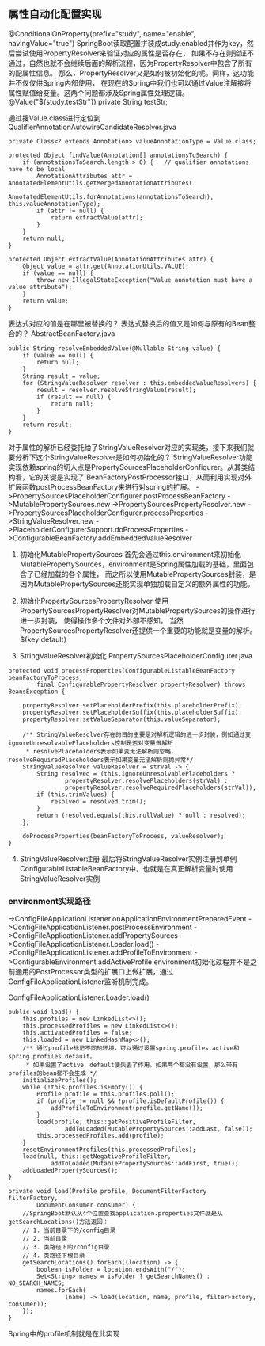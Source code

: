 ## 属性自动化配置实现

@ConditionalOnProperty(prefix="study", name="enable", havingValue="true")
SpringBoot读取配置拼装成study.enabled并作为key，然后尝试使用PropertyResolver来验证对应的属性是否存在，
如果不存在则验证不通过，自然也就不会继续后面的解析流程，因为PropertyResolver中包含了所有的配属性信息。
那么，PropertyResolver又是如何被初始化的呢。同样，这功能并不仅仅供Spring内部使用，
在现在的Spring中我们也可以通过Value注解接将属性赋值给变量。这两个问题都涉及Spring属性处理逻辑。
@Value("${study.testStr"})
private String testStr;

通过搜Value.class进行定位到QualifierAnnotationAutowireCandidateResolver.java
```
private Class<? extends Annotation> valueAnnotationType = Value.class;

protected Object findValue(Annotation[] annotationsToSearch) {
    if (annotationsToSearch.length > 0) {   // qualifier annotations have to be local
        AnnotationAttributes attr = AnnotatedElementUtils.getMergedAnnotationAttributes(
                AnnotatedElementUtils.forAnnotations(annotationsToSearch), this.valueAnnotationType);
        if (attr != null) {
            return extractValue(attr);
        }
    }
    return null;
}

protected Object extractValue(AnnotationAttributes attr) {
    Object value = attr.get(AnnotationUtils.VALUE);
    if (value == null) {
        throw new IllegalStateException("Value annotation must have a value attribute");
    }
    return value;
}
```
表达式对应的值是在哪里被替换的？
表达式替换后的值又是如何与原有的Bean整合的？
AbstractBeanFactory.java
```
public String resolveEmbeddedValue(@Nullable String value) {
    if (value == null) {
        return null;
    }
    String result = value;
    for (StringValueResolver resolver : this.embeddedValueResolvers) {
        result = resolver.resolveStringValue(result);
        if (result == null) {
            return null;
        }
    }
    return result;
}
```
对于属性的解析已经委托给了StringValueResolver对应的实现类，接下来我们就要分析下这个StringValueResolver是如何初始化的？
StringValueResolver功能实现依赖spring的切人点是PropertySourcesPlaceholderConfigurer。从其类结构看，它的关键是实现了
BeanFactoryPostProcessor接口，从而利用实现对外扩展函数postProcessBeanFactory来进行对spring的扩展。
->PropertySourcesPlaceholderConfigurer.postProcessBeanFactory
    ->MutablePropertySources.new
    ->PropertySourcesPropertyResolver.new
    ->PropertySourcesPlaceholderConfigurer.processProperties
        ->StringValueResolver.new
        ->PlaceholderConfigurerSupport.doProcessProperties
            ->ConfigurableBeanFactory.addEmbeddedValueResolver

1. 初始化MutablePropertySources
    首先会通过this.environment来初始化MutablePropertySources，environment是Spring属性加载的基础，里面包含了已经加载的各个属性，
    而之所以使用MutablePropertySources封装，是因为MutablePropertySources还能实现单独加载自定义的额外属性的功能。

2. 初始化PropertySourcesPropertyResolver
   使用PropertySourcesPropertyResolver对MutablePropertySources的操作进行进一步封装， 使得操作多个文件对外部不感知。
   当然PropertySourcesPropertyResolver还提供一个重要的功能就是变量的解析。${key:default}

3. StringValueResolver初始化
PropertySourcesPlaceholderConfigurer.java
```
protected void processProperties(ConfigurableListableBeanFactory beanFactoryToProcess,
        final ConfigurablePropertyResolver propertyResolver) throws BeansException {

    propertyResolver.setPlaceholderPrefix(this.placeholderPrefix);
    propertyResolver.setPlaceholderSuffix(this.placeholderSuffix);
    propertyResolver.setValueSeparator(this.valueSeparator);

    /** StringValueResolver存在的目的主要是对解析逻辑的进一步封装，例如通过变ignoreUnresolvablePlaceholders控制是否对变量做解析
     * resolvePlaceholders表示如果变无法解析则忽略，resolveRequiredPlaceholders表示如果变量无法解析则抛异常*/
    StringValueResolver valueResolver = strVal -> {
        String resolved = (this.ignoreUnresolvablePlaceholders ?
                propertyResolver.resolvePlaceholders(strVal) :
                propertyResolver.resolveRequiredPlaceholders(strVal));
        if (this.trimValues) {
            resolved = resolved.trim();
        }
        return (resolved.equals(this.nullValue) ? null : resolved);
    };

    doProcessProperties(beanFactoryToProcess, valueResolver);
}
```

4. StringValueResolver注册
   最后将StringValueResolver实例注册到单例ConfigurableListableBeanFactory中，也就是在真正解析变量时使用StringValueResolver实例
   
### environment实现路径
->ConfigFileApplicationListener.onApplicationEnvironmentPreparedEvent
    ->ConfigFileApplicationListener.postProcessEnvironment
        ->ConfigFileApplicationListener.addPropertySources
            ->ConfigFileApplicationListener.Loader.load()
                ->ConfigFileApplicationListener.addProfileToEnvironment
                    ->ConfigurableEnvironment.addActiveProfile
environment初始化过程并不是之前通用的PostProcessor类型的扩展口上做扩展，通过ConfigFileApplicationListener监听机制完成。

ConfigFileApplicationListener.Loader.load()
```
public void load() {
    this.profiles = new LinkedList<>();
    this.processedProfiles = new LinkedList<>();
    this.activatedProfiles = false;
    this.loaded = new LinkedHashMap<>();
    /** 通过profile标记不同的环境，可以通过设置spring.profiles.active和spring.profiles.default。
     * 如果设置了active，default便失去了作用。如果两个都没有设置，那么带有profiles的bean都不会生成 */
    initializeProfiles();
    while (!this.profiles.isEmpty()) {
        Profile profile = this.profiles.poll();
        if (profile != null && !profile.isDefaultProfile()) {
            addProfileToEnvironment(profile.getName());
        }
        load(profile, this::getPositiveProfileFilter,
                addToLoaded(MutablePropertySources::addLast, false));
        this.processedProfiles.add(profile);
    }
    resetEnvironmentProfiles(this.processedProfiles);
    load(null, this::getNegativeProfileFilter,
            addToLoaded(MutablePropertySources::addFirst, true));
    addLoadedPropertySources();
}

private void load(Profile profile, DocumentFilterFactory filterFactory,
        DocumentConsumer consumer) {
    //SpringBoot默认从4个位置查找application.properties文件就是从getSearchLocations()方法返回：
    // 1. 当前目录下的/config目录
    // 2. 当前目录
    // 3. 类路径下的/config目录
    // 4. 类路径下根目录
    getSearchLocations().forEach((location) -> {
        boolean isFolder = location.endsWith("/");
        Set<String> names = isFolder ? getSearchNames() : NO_SEARCH_NAMES;
        names.forEach(
                (name) -> load(location, name, profile, filterFactory, consumer));
    });
}
```
Spring中的profile机制就是在此实现